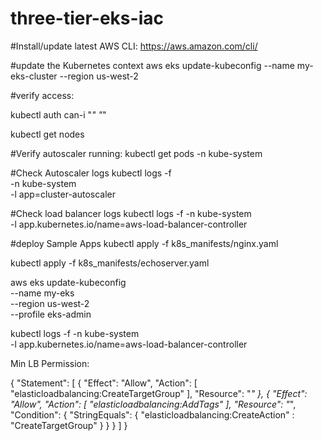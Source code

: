 # three-tier-eks-iac

#Install/update latest AWS CLI:
https://aws.amazon.com/cli/

#update the Kubernetes context
aws eks update-kubeconfig --name my-eks-cluster --region us-west-2

#verify access:

kubectl auth can-i "*" "*"


kubectl get nodes


#Verify autoscaler running:
kubectl get pods -n kube-system

#Check Autoscaler logs
kubectl logs -f \
  -n kube-system \
  -l app=cluster-autoscaler

#Check load balancer logs
kubectl logs -f -n kube-system \
  -l app.kubernetes.io/name=aws-load-balancer-controller


#deploy Sample Apps
kubectl apply -f k8s_manifests/nginx.yaml

kubectl apply -f k8s_manifests/echoserver.yaml


aws eks update-kubeconfig \
  --name my-eks \
  --region us-west-2 \
  --profile eks-admin


kubectl logs -f -n kube-system \
  -l app.kubernetes.io/name=aws-load-balancer-controller


Min LB Permission:

{
  "Statement": [
    {
      "Effect": "Allow",
      "Action": [
         "elasticloadbalancing:CreateTargetGroup"
      ],
      "Resource": "*"
    },
    {
      "Effect": "Allow",
      "Action": [
         "elasticloadbalancing:AddTags"
      ],
      "Resource": "*",
      "Condition": {
         "StringEquals": {
             "elasticloadbalancing:CreateAction" : "CreateTargetGroup"
          }
       }
    }
  ]
}